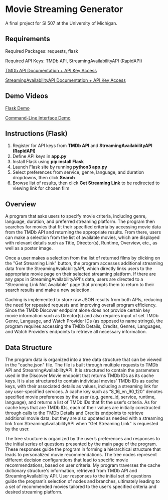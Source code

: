 # Movie Streaming Generator

A final project for SI 507 at the University of Michigan.

## Requirements

Required Packages: requests, flask

Required API Keys: TMDb API, StreamingAvailabilityAPI (RapidAPI)

[TMDb API Documentation + API Key Access](https://developer.themoviedb.org/reference/intro/getting-started)

[StreamingAvailabilityAPI Documentation + API Key Access](https://www.movieofthenight.com/about/api/documentation)

## Demo Videos

[Flask Demo](https://www.youtube.com/watch?v=hJH6KS2QNfw)

[Command-Line Interface Demo](https://www.youtube.com/watch?v=RPLiwyMkaac)

## Instructions (Flask)

1. Register for API keys from **TMDb API** and **StreamingAvailabilityAPI (RapidAPI)**
2. Define API keys in **app.py**
3. Install Flask using **pip install Flask**
4. Launch Flask site by running **python3 app.py**
5. Select preferences from service, genre, language, and duration dropdowns, then click **Search**
6. Browse list of results, then click **Get Streaming Link** to be redirected to viewing link for chosen film

## Overview

A program that asks users to specify movie criteria, including genre, language, duration, and preferred streaming platform. The program then searches for movies that fit their specified criteria by accessing movie data from the TMDb API and returning the appropriate results. From there, users can make a selection from the list of available movies, which are displayed with relevant details such as Title, Director(s), Runtime, Overview, etc., as well as a poster image.

Once a user makes a selection from the list of returned films by clicking on the "Get Streaming Link" button, the program accesses additional streaming data from the StreamingAvailabilityAPI, which directly links users to the appropriate movie page on their selected streaming platform. If there are any gaps in StreamingAvailabilityAPI's data, users are directed to a "Streaming Link Not Available" page that prompts them to return to their search results and make a new selection.

Caching is implemented to store raw JSON results from both APIs, reducing the need for repeated requests and improving overall program efficiency. Since the TMDb Discover endpoint alone does not provide certain key movie information such as Director(s) and also requires input of set TMDb Genre, Language, and Watch Provider IDs (as opposed to name strings), the program requires accessing the TMDb Details, Credits, Genres, Languages, and Watch Providers endpoints to retrieve all necessary information.

## Data Structure

The program data is organized into a tree data structure that can be viewed in the "cache.json" file. The file is built through multiple requests to TMDb API and StreamingAvailabilityAPI. It is structured to contain the parameters used in the Discover Movie endpoint that returns TMDb IDs as its cache keys. It is also structured to contain individual movies’ TMDb IDs as cache keys, with their associated details as values, including a streaming link for any user-specified services. A cache key such as “8_16_en_90_120” denotes specified movie preferences by the user (e.g. genre_id, service, runtime, language), and returns a list of TMDb IDs that fit the user’s criteria. As for cache keys that are TMDb IDs, each of their values are initially constructed through calls to the TMDb Details and Credits endpoints to retrieve additional movie data, but they are also updated as needed with a streaming link from StreamingAvailabilityAPI when “Get Streaming Link” is requested by the user.

The tree structure is organized by the user’s preferences and responses to the initial series of questions presented by the main page of the program. These responses guide the program in forming a hierarchical structure that leads to personalized movie recommendations. The tree nodes represent different decision configurations that lead to specific movie recommendations, based on user criteria. My program traverses the cache dictionary structure's information, retrieved from TMDb API and StreamingAvailability API. User responses to the initial set of questions guide the program’s selection of nodes and branches, ultimately leading to a set of recommended movies tailored to the user’s specified criteria and desired streaming platform.
